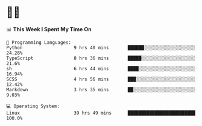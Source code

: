 # 👨‍💻
<!--START_SECTION:waka-->
📊 **This Week I Spent My Time On** 

```text
💬 Programming Languages: 
Python                   9 hrs 40 mins       ██████░░░░░░░░░░░░░░░░░░░   24.28% 
TypeScript               8 hrs 36 mins       █████░░░░░░░░░░░░░░░░░░░░   21.6% 
sh                       6 hrs 44 mins       ████░░░░░░░░░░░░░░░░░░░░░   16.94% 
SCSS                     4 hrs 56 mins       ███░░░░░░░░░░░░░░░░░░░░░░   12.42% 
Markdown                 3 hrs 35 mins       ██░░░░░░░░░░░░░░░░░░░░░░░   9.03%

💻 Operating System: 
Linux                    39 hrs 49 mins      █████████████████████████   100.0%

```


<!--END_SECTION:waka-->
